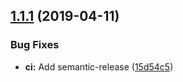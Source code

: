 ## [1.1.1](https://github.com/UziTech/jasmine2-atom-matchers/compare/v1.1.0...v1.1.1) (2019-04-11)


### Bug Fixes

* **ci:** Add semantic-release ([15d54c5](https://github.com/UziTech/jasmine2-atom-matchers/commit/15d54c5))
